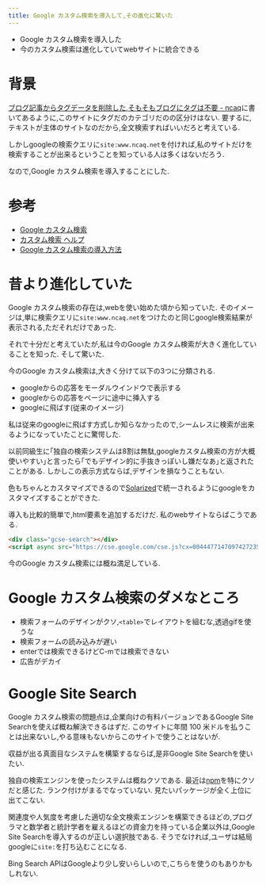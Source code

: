 ```yaml
---
title: Google カスタム検索を導入して,その進化に驚いた
---
```


* Google カスタム検索を導入した
* 今のカスタム検索は進化していてwebサイトに統合できる

# 背景

[ブログ記事からタグデータを削除した,そもそもブログにタグは不要 - ncaq](https://www.ncaq.net/2016/11/08/)に書いてあるように,このサイトにタグだのカテゴリだのの区分けはない.
要するに,テキストが主体のサイトなのだから,全文検索すればいいだろと考えている.

しかしgoogleの検索クエリに`site:www.ncaq.net`を付ければ,私のサイトだけを検索することが出来るということを知っている人は多くはないだろう.

なので,Google カスタム検索を導入することにした.

# 参考

* [Google カスタム検索](https://cse.google.co.jp/cse/compare)
* [カスタム検索 ヘルプ](https://support.google.com/customsearch/)
* [Google カスタム検索の導入方法](http://so-zou.jp/web-app/tech/search-engine/google/site-search/custom-search.htm)

# 昔より進化していた

Google カスタム検索の存在は,webを使い始めた頃から知っていた.
そのイメージは,単に検索クエリに`site:www.ncaq.net`をつけたのと同じgoogle検索結果が表示される,ただそれだけであった.

それで十分だと考えていたが,私は今のGoogle カスタム検索が大きく進化していることを知った.
そして驚いた.

今のGoogle カスタム検索は,大きく分けて以下の3つに分類される.

* googleからの応答をモーダルウインドウで表示する
* googleからの応答をページに途中に挿入する
* googleに飛ばす(従来のイメージ)

私は従来のgoogleに飛ばす方式しか知らなかったので,シームレスに検索が出来るようになっていたことに驚愕した.

以前同級生に｢独自の検索システムは8割は無駄,googleカスタム検索の方が大概使いやすい｣と言ったら｢でもデザイン的に手抜きっぽいし嫌だなあ｣と返されたことがある.
しかしこの表示方式ならば,デザインを損なうこともない.

色もちゃんとカスタマイズできるので[Solarized](http://ethanschoonover.com/solarized)で統一されるようにgoogleをカスタマイズすることができた.

導入も比較的簡単で,html要素を追加するだけだ.
私のwebサイトならばこうである.

~~~html
<div class="gcse-search"></div>
<script async src="https://cse.google.com/cse.js?cx=004447714709742723527:gfxoo7p4yao"></script>
~~~

今のGoogle カスタム検索には概ね満足している.

# Google カスタム検索のダメなところ

* 検索フォームのデザインがクソ,`<table>`でレイアウトを組むな,透過gifを使うな
* 検索フォームの読み込みが遅い
* enterでは検索できるけどC-mでは検索できない
* 広告がデカイ

# Google Site Search

Google カスタム検索の問題点は,企業向けの有料バージョンであるGoogle Site Searchを使えば概ね解決できるはずだ.
このサイトに年間 100 米ドルを払うことは出来ないし,やる意味もないからこのサイトで使うことはないが.

収益が出る真面目なシステムを構築するならば,是非Google Site Searchを使いたい.

独自の検索エンジンを使ったシステムは概ねクソである.
最近は[npm](https://www.npmjs.com/)を特にクソだと感じた.
ランク付けがまるでなっていない.
見たいパッケージが全く上位に出てこない.

関連度や人気度を考慮した適切な全文検索エンジンを構築できるほどの,プログラマと数学者と統計学者を雇えるほどの資金力を持っている企業以外は,Google Site Searchを導入するのが正しい選択肢である.
そうでなければ,ユーザは結局googleに`site:`を打ち込むことになる.

Bing Search APIはGoogleより少し安いらしいので,こちらを使うのもありかもしれない.
